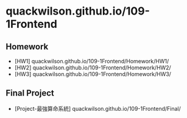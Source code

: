 # quackwilson.github.io/109-1Frontend
## Homework
* [HW1] quackwilson.github.io/109-1Frontend/Homework/HW1/
* [HW2] quackwilson.github.io/109-1Frontend/Homework/HW2/
* [HW3] quackwilson.github.io/109-1Frontend/Homework/HW3/
## Final Project
* [Project-最強算命系統] quackwilson.github.io/109-1Frontend/Final/